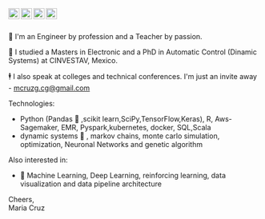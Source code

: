 


<a href="https://www.linkedin.com/in/mcruzgcg/">
  <img align="left" alt="Maria Cruz - LinkedIn" width="22px" src="https://cdn.jsdelivr.net/npm/simple-icons@v3/icons/linkedin.svg"/>
</a>
<a href="https://instagram.com/chelimsky">
  <img align="left" alt="Maria Cruz- Instagram" width="22px" src="https://cdn.jsdelivr.net/npm/simple-icons@v3/icons/instagram.svg"/>
</a>
<a href="https://twitter.com/cgmcruzg ">
  <img align="left" alt="Maria Cruz - Twitter" width="22px" src="https://cdn.jsdelivr.net/npm/simple-icons@v3/icons/twitter.svg"/>
</a>
<a href="https://www.facebook.com/chelimskyCruz">
  <img align="left" alt="Maria Cruz - Facebook" width="22px" src="https://cdn.jsdelivr.net/npm/simple-icons@v3/icons/facebook.svg"/>
</a>
<br />
<br />

 🧪 I'm an Engineer by profession and a Teacher by passion. 
 
 📍 I studied a Masters in Electronic and a PhD in Automatic Control (Dinamic Systems) at CINVESTAV, Mexico. 
 
 🕴 I also speak at colleges and technical conferences. I'm just an invite away - mcruzg.cg@gmail.com

Technologies:
- Python (Pandas 🐼 ,scikit learn,SciPy,TensorFlow,Keras), R, Aws-Sagemaker, EMR, Pyspark,kubernetes, docker, SQL,Scala 
- dynamic systems 🌟 , markov chains, monte carlo simulation, optimization, Neuronal Networks  and genetic algorithm

Also interested in:
-  🥧 Machine Learning, Deep Learning, reinforcing learning, data visualization and data pipeline architecture

Cheers,  
Maria Cruz
